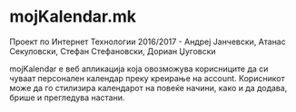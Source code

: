 # mojKalendar.mk
Проект по Интернет Технологии 2016/2017 - Андреј Јанчевски, Атанас Секуловски, Стефан Стефановски, Дориан Џуговски

mojKalendar е веб апликација која овозможува корисниците да си чуваат персонален календар преку креирање на account.
Корисникот може да го стилизира календарот на повеќе начини, како и да додава, брише и прегледува настани.
